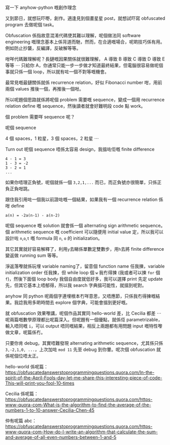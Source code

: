 寫一下 anyhow-python 嘅創作理念

又到節日，就想玩吓嘢，創作。適逢見到個畫星星 post，就想試吓寫 obfuscated program 去做呢個 task。

Obfuscation 係指故意混淆代碼使其難以理解，呢個做法同 software engineering 嘅理念基本上係背道而馳，然而，在合適嘅場合，呢啲技巧係有用。例如防止抄襲，反編譯，反破解等等。

咁咩代碼難理解呢？長鏈嘅因果關係就很難理解， A 導致 B 導致 C 導致 D 導致 E 等等 ⋯ 只給你 A，你通常只能一步一步做才知道最終結果，但電腦很容易做呢個事就只係一個 loop，所以就有咗一個不對等嘅機會。

最常見嘅最鏈關係就係 recurrence relation，好似 Fibonacci number 咁，用前兩個 values 推後一個，再推後一個咁。

所以呢題個思路就係將呢個 problem 需要嘅 sequence，變成一個用 recurrence relation define 嘅 sequence，然後讀者就會好難明段 code 點 work。

個 problem 需要咩 sequence 呢？

呢個 sequence

4 個 spaces，1 粒星，3 個 spaces，2 粒星 ⋯

Turn out 呢個 sequence 唔係太容易 design，我搵咗佢嘅 finite difference

```
4 - 1 = 3
1 - 3 = -2
3 - 2 = 1
...
```

如果你唔理正負號，呢個就係一個 `3,2,1,...` 而已，而正負號亦很簡單，只係正負正負咁跳。

跟住我引用咗一個我以前證咗嘅一個結果，如果我有一個 recurrence relation 係咁 define

```
a(n) = -2a(n-1) - a(n-2)
```

呢個 sequence 嘅 solution 就會係一個 alternating sign arithmetic sequence。個 arithmetic sequence 嘅 coefficient 可以隨便用 initial value 定，所以我可以設計咗 `n`,`o`,`t` 嘅 formula 同 `n`, `o` 的 initialization。

其它其實就好容易解釋了，利用`y`去睇係單數定雙數步，用`h`去將 finite difference 變返做 running sum 等等。

淨返落嚟就係玩埋 variable naming了，留意個 function name 任我揀，variable initialization order 任我揀，但 while loop 個 `w` 我冇得揀 (我或者可以揀 `for` 個 `f`)，然後下面個 loop body 我個自由度就低好多，我可以選擇 print 先定 update 先，但其它基本上唔郁得，所以我 search 字典搵可能性，就搵到呢對。

anyhow 同 python 呢兩個字連埋根本冇咩意思，又唔應節，只係我冇得揀嘅結果。我諗我用多啲時間去 explore 個字典，可能會搵到更好嘅。

就 obfuscation 效果嚟講，呢個作品其實同 hello-world 差，比 Cecilia 都差 ⋯ 呢兩篇嘅數學原理都比呢篇深入。但呢題有一個優點，就係佢 parametrizable，輸入唔同嘅 `i`，可以 output 唔同嘅結果，相反上兩題都有用問題 input 嘅特性嚟做文章，呢篇係冇。

只要你肯 debug，其實唔難發現 alternating arithmetic sequence，尤其係只係 `3,-2,1,0, ...`，上次加咗 `mod 11` 先至 debug 到你暈。呢次個 obfuscation 就係呢個位唔太正。

hello-world 係呢篇：https://obfuscatedanswerstoprogrammingquestions.quora.com/In-the-spirit-of-the-April-Fools-day-let-me-share-this-interesting-piece-of-code-This-will-print-you-fool-10-times

Cecilia 係呢篇：https://obfuscatedanswerstoprogrammingquestions.quora.com/https-www-quora-com-What-is-the-algorithm-to-find-the-average-of-the-numbers-1-to-10-answer-Cecilia-Chen-45

仲有呢篇 abc：https://obfuscatedanswerstoprogrammingquestions.quora.com/https-www-quora-com-How-do-I-write-an-algorithm-that-calculate-the-sum-and-average-of-all-even-numbers-between-1-and-5